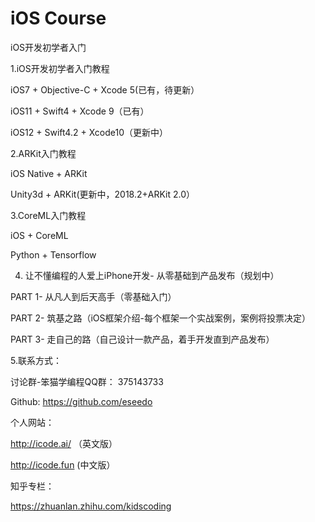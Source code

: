 iOS Course
==========

iOS开发初学者入门

1.iOS开发初学者入门教程

iOS7 + Objective-C + Xcode 5(已有，待更新）

iOS11 + Swift4 + Xcode 9（已有）

iOS12 + Swift4.2 + Xcode10（更新中）

2.ARKit入门教程

iOS Native + ARKit  

Unity3d + ARKit(更新中，2018.2+ARKit 2.0）

3.CoreML入门教程

iOS + CoreML 

Python + Tensorflow

4. 让不懂编程的人爱上iPhone开发- 从零基础到产品发布（规划中）

PART 1- 从凡人到后天高手（零基础入门）

PART 2- 筑基之路（iOS框架介绍-每个框架一个实战案例，案例将投票决定）

PART 3- 走自己的路（自己设计一款产品，着手开发直到产品发布）

5.联系方式：

讨论群-笨猫学编程QQ群：
375143733

Github:
https://github.com/eseedo

个人网站：

http://icode.ai/ （英文版）

http://icode.fun (中文版）

知乎专栏：

https://zhuanlan.zhihu.com/kidscoding



